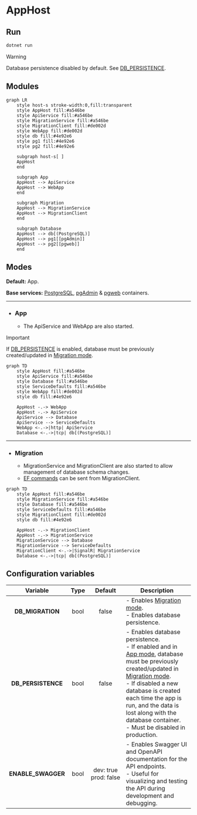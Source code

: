 # AppHost

## Run

```bash
dotnet run
```

> [!WARNING]
> Database persistence disabled by default. See [DB_PERSISTENCE](#configuration-variables).

## Modules

```mermaid
graph LR
    style host-s stroke-width:0,fill:transparent
    style AppHost fill:#a546be
    style ApiService fill:#a546be
    style MigrationService fill:#a546be
    style MigrationClient fill:#de002d
    style WebApp fill:#de002d
    style db fill:#4e92e6
    style pg1 fill:#4e92e6
    style pg2 fill:#4e92e6

    subgraph host-s[ ]
    AppHost
    end

    subgraph App
    AppHost --> ApiService
    AppHost --> WebApp
    end

    subgraph Migration
    AppHost --> MigrationService
    AppHost --> MigrationClient
    end

    subgraph Database
    AppHost --> db[(PostgreSQL)]
    AppHost --> pg1[[pgAdmin]]
    AppHost --> pg2[[pgweb]]
    end
```

## Modes

**Default:** App.

**Base services:** [PostgreSQL](https://www.postgresql.org/), [pgAdmin](https://www.pgadmin.org/) & [pgweb](https://sosedoff.github.io/pgweb/) containers.

---

- ### App

  - The ApiService and WebApp are also started.

&#32;

> [!IMPORTANT]
> If [DB_PERSISTENCE](#configuration-variables) is enabled, database must be previously created/updated in [Migration mode](#migration).

```mermaid
graph TD
    style AppHost fill:#a546be
    style ApiService fill:#a546be
    style Database fill:#a546be
    style ServiceDefaults fill:#a546be
    style WebApp fill:#de002d
    style db fill:#4e92e6

    AppHost -.-> WebApp
    AppHost -.-> ApiService
    ApiService --> Database
    ApiService --> ServiceDefaults
    WebApp <-.->|http| ApiService
    Database <-.->|tcp| db[(PostgreSQL)]
```

---

- ### Migration

  - MigrationService and MigrationClient are also started to allow management of database schema changes.
  - [EF commands](https://learn.microsoft.com/en-us/ef/core/managing-schemas/migrations/?source=recommendations&tabs=dotnet-core-cli) can be sent from MigrationClient.

```mermaid
graph TD
    style AppHost fill:#a546be
    style MigrationService fill:#a546be
    style Database fill:#a546be
    style ServiceDefaults fill:#a546be
    style MigrationClient fill:#de002d
    style db fill:#4e92e6

    AppHost -.-> MigrationClient
    AppHost -.-> MigrationService
    MigrationService --> Database
    MigrationService --> ServiceDefaults
    MigrationClient <-.->|SignalR| MigrationService
    Database <-.->|tcp| db[(PostgreSQL)]
```

## Configuration variables

| Variable           | Type  | Default | Description |
|:------------------:|:-----:|:-------:|-------------|
| **DB_MIGRATION**   | bool  | false   | - Enables [Migration mode](#migration).<br> - Enables database persistence. |
| **DB_PERSISTENCE** | bool  | false   | - Enables database persistence.<br> - If enabled and in [App mode](#app), database must be previously created/updated in [Migration mode](#migration).<br> - If disabled a new database is created each time the app is run, and the data is lost along with the database container.<br> - Must be disabled in production. |
| **ENABLE_SWAGGER** | bool  | dev:&nbsp;true<br> prod:&nbsp;false | - Enables Swagger UI and OpenAPI documentation for the API endpoints.<br> - Useful for visualizing and testing the API during development and debugging. |
